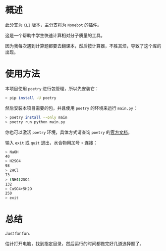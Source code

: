 # 概述

此分支为 `CLI` 版本，主分支将为 `Nonebot` 的插件。

这是一个帮助中学生快速计算相对分子质量的工具。

因为我每次遇到计算题都要去翻课本，然后按计算器，不胜其烦，导致了这个库的出现。

# 使用方法

本项目使用 `poetry` 进行包管理，所以先安装它：

```bash
> pip install -U poetry
```

然后安装本项目需要的包，并且使用 `poetry` 的环境来运行 `main.py`：

```bash
> poetry install --only main
> poetry run python main.py
```

你也可以激活 `poetry` 环境，具体方式请查询 `poetry` 的[官方文档](https://python-poetry.org/docs/)。


输入 `exit` 或 `quit` 退出，水合物用加号 `+` 连接：

```bash
> NaOH
40
> H2SO4
98
> 2HCl
73
> (NH4)2SO4
132
> CuSO4+5H2O
250
> exit
```

# 总结

Just for fun.

估计打开电脑，找到指定目录，然后运行的时间都做完好几道选择题了。